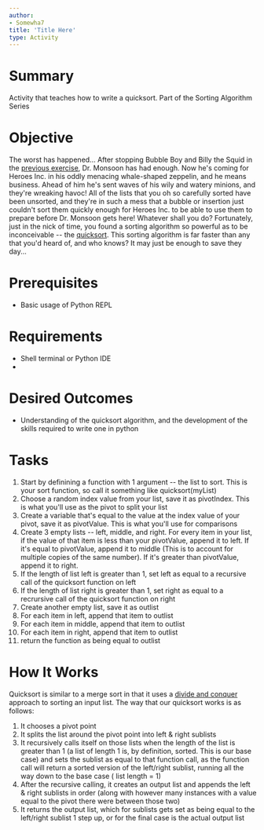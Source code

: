 ```yaml
---
author:
- Somewha7
title: 'Title Here'
type: Activity
---
```


Summary
=======

Activity that teaches how to write a quicksort. Part of the Sorting Algorithm Series

Objective
=========
The worst has happened... After stopping Bubble Boy and Billy the Squid in the [previous exercise](https://github.com/junior-devleague/clutter-and-confusion/blob/master/readme.md), Dr. Monsoon has had enough. Now he's coming for Heroes Inc. in his oddly menacing whale-shaped zeppelin, and he means business. Ahead of him he's sent waves of his wily and watery minions, and they're wreaking havoc! All of the lists that you oh so carefully sorted have been unsorted, and they're in such a mess that a bubble or insertion just couldn't sort them quickly enough for Heroes Inc. to be able to use them to prepare before Dr. Monsoon gets here! Whatever shall you do? Fortunately, just in the nick of time, you found a sorting algorithm so powerful as to be inconceivable -- the [quicksort](https://en.wikipedia.org/wiki/Quicksort). This sorting algorithm is far faster than any that you'd heard of, and who knows? It may just be enough to save they day...

Prerequisites
=============

-   Basic usage of Python REPL


Requirements
============

-   Shell terminal or Python IDE
-   

Desired Outcomes
================

-   Understanding of the quicksort algorithm, and the development of the skills required to write one in python

Tasks
=====

1.   Start by definining a function with 1 argument -- the list to sort. This is your sort function, so call it something like quicksort(myList)
2.   Choose a random index value from your list, save it as pivotIndex. This is what you'll use as the pivot to split your list
3.   Create a variable that's equal to the value at the index value of your pivot, save it as pivotValue. This is what you'll use for comparisons
4.   Create 3 empty lists -- left, middle, and right. For every item in your list, if the value of that item is less than your pivotValue, append it to left. If it's equal to pivotValue, append it to middle (This is to account for multiple copies of the same number). If it's greater than pivotValue, append it to right.
5.   If the length of list left is greater than 1, set left as equal to a recursive call of the quicksort function on left
6.   If the length of list right is greater than 1, set right as equal to a recrursive call of the quicksort function on right
7.   Create another empty list, save it as outlist
8.   For each item in left, append that item to outlist
9.   For each item in middle, append that item to outlist
10.   For each item in right, append that item to outlist
11.   return the function as being equal to outlist

How It Works
============

Quicksort is similar to a merge sort in that it uses a [divide and conquer](https://en.wikipedia.org/wiki/Divide_and_conquer_algorithm) approach to sorting an input list. The way that our quicksort works is as follows:
1.   It chooses a pivot point
2.   It splits the list around the pivot point into left & right sublists
3.   It recursively calls itself on those lists when the length of the list is greater than 1 (a list of length 1 is, by definition, sorted. This is our base case) and sets the sublist as equal to that function call, as the function call will return a sorted version of the left/right sublist, running all the way down to the base case ( list length = 1)
4.   After the recursive calling, it creates an output list and appends the left & right sublists in order (along with however many instances with a value equal to the pivot there were between those two)
5.   It returns the output list, which for sublists gets set as being equal to the left/right sublist 1 step up, or for the final case is the actual output list
